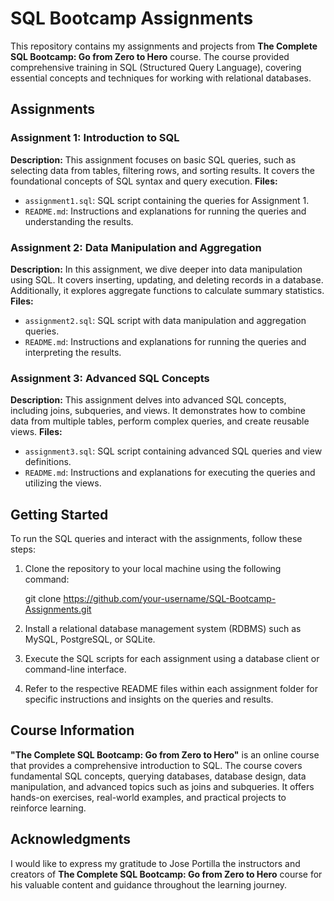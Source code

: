 # SQL Bootcamp Assignments

This repository contains my assignments and projects from **The Complete SQL Bootcamp: Go from Zero to Hero** course. The course provided comprehensive training in SQL (Structured Query Language), covering essential concepts and techniques for working with relational databases.

## Assignments

### Assignment 1: Introduction to SQL
**Description:** This assignment focuses on basic SQL queries, such as selecting data from tables, filtering rows, and sorting results. It covers the foundational concepts of SQL syntax and query execution.
**Files:**
- `assignment1.sql`: SQL script containing the queries for Assignment 1.
- `README.md`: Instructions and explanations for running the queries and understanding the results.

### Assignment 2: Data Manipulation and Aggregation
**Description:** In this assignment, we dive deeper into data manipulation using SQL. It covers inserting, updating, and deleting records in a database. Additionally, it explores aggregate functions to calculate summary statistics.
**Files:**
- `assignment2.sql`: SQL script with data manipulation and aggregation queries.
- `README.md`: Instructions and explanations for running the queries and interpreting the results.

### Assignment 3: Advanced SQL Concepts
**Description:** This assignment delves into advanced SQL concepts, including joins, subqueries, and views. It demonstrates how to combine data from multiple tables, perform complex queries, and create reusable views.
**Files:**
- `assignment3.sql`: SQL script containing advanced SQL queries and view definitions.
- `README.md`: Instructions and explanations for executing the queries and utilizing the views.

## Getting Started

To run the SQL queries and interact with the assignments, follow these steps:

1. Clone the repository to your local machine using the following command:

   git clone https://github.com/your-username/SQL-Bootcamp-Assignments.git

2. Install a relational database management system (RDBMS) such as MySQL, PostgreSQL, or SQLite.

3. Execute the SQL scripts for each assignment using a database client or command-line interface.

4. Refer to the respective README files within each assignment folder for specific instructions and insights on the queries and results.

## Course Information

**"The Complete SQL Bootcamp: Go from Zero to Hero"** is an online course that provides a comprehensive introduction to SQL. The course covers fundamental SQL concepts, querying databases, database design, data manipulation, and advanced topics such as joins and subqueries. It offers hands-on exercises, real-world examples, and practical projects to reinforce learning.

## Acknowledgments

I would like to express my gratitude to Jose Portilla the instructors and creators of **The Complete SQL Bootcamp: Go from Zero to Hero** course for his valuable content and guidance throughout the learning journey.
